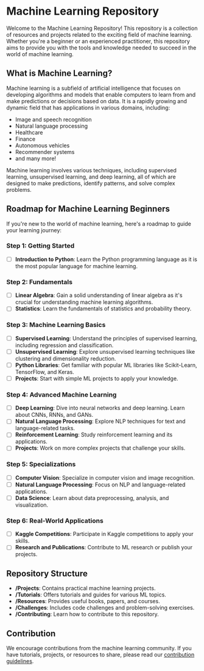 # Machine Learning Repository

Welcome to the Machine Learning Repository! This repository is a collection of resources and projects related to the exciting field of machine learning. Whether you're a beginner or an experienced practitioner, this repository aims to provide you with the tools and knowledge needed to succeed in the world of machine learning.

## What is Machine Learning?

Machine learning is a subfield of artificial intelligence that focuses on developing algorithms and models that enable computers to learn from and make predictions or decisions based on data. It is a rapidly growing and dynamic field that has applications in various domains, including:

- Image and speech recognition
- Natural language processing
- Healthcare
- Finance
- Autonomous vehicles
- Recommender systems
- and many more!

Machine learning involves various techniques, including supervised learning, unsupervised learning, and deep learning, all of which are designed to make predictions, identify patterns, and solve complex problems.

## Roadmap for Machine Learning Beginners

If you're new to the world of machine learning, here's a roadmap to guide your learning journey:

### Step 1: Getting Started
- [ ] **Introduction to Python**: Learn the Python programming language as it is the most popular language for machine learning.

### Step 2: Fundamentals
- [ ] **Linear Algebra**: Gain a solid understanding of linear algebra as it's crucial for understanding machine learning algorithms.
- [ ] **Statistics**: Learn the fundamentals of statistics and probability theory.

### Step 3: Machine Learning Basics
- [ ] **Supervised Learning**: Understand the principles of supervised learning, including regression and classification.
- [ ] **Unsupervised Learning**: Explore unsupervised learning techniques like clustering and dimensionality reduction.
- [ ] **Python Libraries**: Get familiar with popular ML libraries like Scikit-Learn, TensorFlow, and Keras.
- [ ] **Projects**: Start with simple ML projects to apply your knowledge.

### Step 4: Advanced Machine Learning
- [ ] **Deep Learning**: Dive into neural networks and deep learning. Learn about CNNs, RNNs, and GANs.
- [ ] **Natural Language Processing**: Explore NLP techniques for text and language-related tasks.
- [ ] **Reinforcement Learning**: Study reinforcement learning and its applications.
- [ ] **Projects**: Work on more complex projects that challenge your skills.

### Step 5: Specializations
- [ ] **Computer Vision**: Specialize in computer vision and image recognition.
- [ ] **Natural Language Processing**: Focus on NLP and language-related applications.
- [ ] **Data Science**: Learn about data preprocessing, analysis, and visualization.

### Step 6: Real-World Applications
- [ ] **Kaggle Competitions**: Participate in Kaggle competitions to apply your skills.
- [ ] **Research and Publications**: Contribute to ML research or publish your projects.

## Repository Structure

- **/Projects**: Contains practical machine learning projects.
- **/Tutorials**: Offers tutorials and guides for various ML topics.
- **/Resources**: Provides useful books, papers, and courses.
- **/Challenges**: Includes code challenges and problem-solving exercises.
- **/Contributing**: Learn how to contribute to this repository.

## Contribution

We encourage contributions from the machine learning community. If you have tutorials, projects, or resources to share, please read our [contribution guidelines](/Contributing.md).
